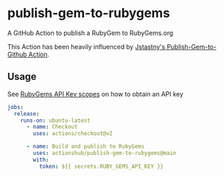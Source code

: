 # publish-gem-to-rubygems

A GitHub Action to publish a RubyGem to RubyGems.org

This Action has been heavily influenced by [Jstastny's Publish-Gem-to-Github Action](https://github.com/jstastny/publish-gem-to-github).

## Usage

See [RubyGems API Key scopes][key] on how to obtain an API key

```yaml
jobs:
  release:
    runs-on: ubuntu-latest
      - name: Checkout
        uses: actions/checkout@v2

      - name: Build and publish to RubyGems
        uses: actionshub/publish-gem-to-rubygems@main
        with:
          token: ${{ secrets.RUBY_GEMS_API_KEY }}
```

[key]: https://guides.rubygems.org/api-key-scopes/
